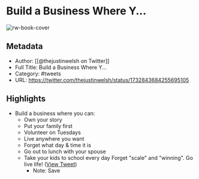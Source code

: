 # Build a Business Where Y...

![rw-book-cover](https://pbs.twimg.com/profile_images/1365425625616556045/NDhia9nF.jpg)

## Metadata
- Author: [[@thejustinwelsh on Twitter]]
- Full Title: Build a Business Where Y...
- Category: #tweets
- URL: https://twitter.com/thejustinwelsh/status/1732843684255695105

## Highlights
- Build a business where you can:
  - Own your story
  - Put your family first
  - Volunteer on Tuesdays
  - Live anywhere you want
  - Forget what day & time it is
  - Go out to lunch with your spouse
  - Take your kids to school every day
  Forget "scale" and "winning".
  Go live life! ([View Tweet](https://twitter.com/thejustinwelsh/status/1732843684255695105))
    - Note: Save
